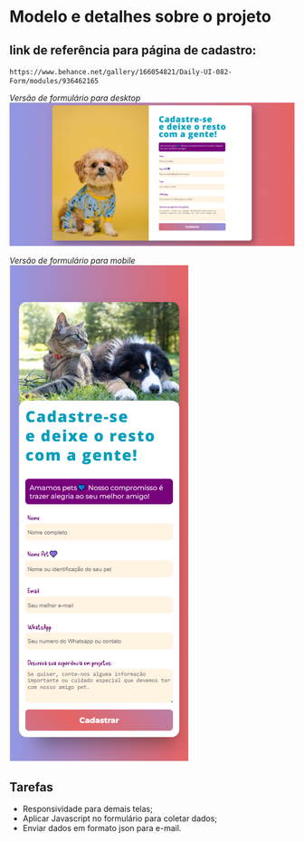 # Modelo e detalhes sobre o projeto

## link de referência para página de cadastro: 
    https://www.behance.net/gallery/166054821/Daily-UI-082-Form/modules/936462165

*Versão de formulário para desktop*
![modelo de formulário](assets/img/versao_Desktop_Form.png)

*Versão de formulário para mobile*
![Modelo de formulário Mobile](assets/img/versao_Mobile_Form.png)


## Tarefas
 - Responsividade para demais telas;
 - Aplicar Javascript no formulário para coletar dados;
 - Enviar dados em formato json para e-mail. 

